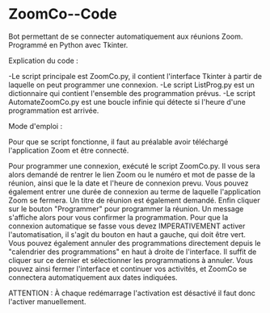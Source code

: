 # ZoomCo--Code
Bot permettant de se connecter automatiquement aux réunions Zoom. Programmé en Python avec Tkinter.

Explication du code :

-Le script principale est ZoomCo.py, il contient l'interface Tkinter à partir de laquelle on peut programmer une connexion.
-Le script ListProg.py est un dictionnaire qui contient l'ensemble des programmation prévus.
-Le script AutomateZoomCo.py est une boucle infinie qui détecte si l'heure d'une programmation est arrivée.

Mode d'emploi :

Pour que se script fonctionne, il faut au préalable avoir téléchargé l'application Zoom et être connecté.

   Pour programmer une connexion, exécuté le script ZoomCo.py. Il vous sera alors demandé de rentrer le lien Zoom ou le numéro et mot de passe de la réunion, ainsi que le la date et l'heure de connexion prevu. Vous pouvez également entrer une durée de connexion au terme de laquelle l'application Zoom se fermera. Un titre de réunion est également demandé. Enfin cliquer sur le bouton "Programmer" pour programmer la réunion. Un message s'affiche alors pour vous confirmer la programmation. 
   Pour que la connexion automatique se fasse vous devez IMPERATIVEMENT activer l'automatisation, il s'agit du bouton en haut a gauche, qui doit être vert. Vous pouvez également annuler des programmations directement depuis le "calendrier des programmations" en haut à droite de l'interface. Il suffit de cliquer sur ce dernier et sélectionner les programmations à annuler.
   Vous pouvez ainsi fermer l'interface et continuer vos activités, et ZoomCo se connectera automatiquement aux dates indiquées. 

ATTENTION : À chaque redémarrage l'activation est désactivé il faut donc l'activer manuellement.
